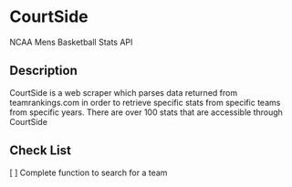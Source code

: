 # CourtSide
NCAA Mens Basketball Stats API

## Description
CourtSide is a web scraper which parses data returned from teamrankings.com in order to retrieve specific stats from specific teams from specific years. There are over 100 stats that are accessible through CourtSide

## Check List
[ ] Complete function to search for a team

